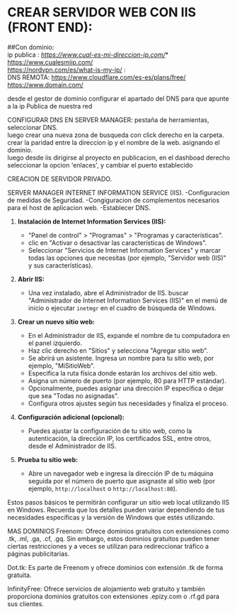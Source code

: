 # CREAR SERVIDOR WEB CON IIS (FRONT END):    
##Con dominio:    
 ip publica : *https://www.cual-es-mi-direccion-ip.com/**    
https://www.cualesmiip.com/    
https://nordvpn.com/es/what-is-my-ip/  :   
DNS REMOTA: https://www.cloudflare.com/es-es/plans/free/     
https://www.domain.com/
     

desde el gestor de dominio configurar el apartado del DNS para que apunte a la ip Publica de nuestra red

CONFIGURAR DNS EN SERVER MANAGER:
pestaña de herramientas, seleccionar DNS.   
luego crear una nueva zona de busqueda con click derecho en la carpeta.    
crear la paridad entre la direccion ip y el nombre de la web. asignando el dominio.    
luego desde iis dirigirse al proyecto en publicacion, en el dashboad derecho seleccionar la opcion 'enlaces', y cambiar el puerto establecido

CREACION DE SERVIDOR PRIVADO.

SERVER MANAGER
INTERNET INFORMATION SERVICE (IIS).
-Configuracion de medidas de Seguridad.
-Congiguracion de complementos necesarios para el host de aplicacion web.
-Establecer DNS.

1. **Instalación de Internet Information Services (IIS):**
   - "Panel de control" > "Programas" > "Programas y características".
   - clic en "Activar o desactivar las características de Windows".
   - Seleccionar "Servicios de Internet Information Services" y marcar todas las opciones que necesitas (por ejemplo, "Servidor web (IIS)" y sus características).

2. **Abrir IIS:**
   - Una vez instalado, abre el Administrador de IIS. buscar "Administrador de Internet Information Services (IIS)" en el menú de inicio o ejecutar `inetmgr` en el cuadro de búsqueda de Windows.

3. **Crear un nuevo sitio web:**
   - En el Administrador de IIS, expande el nombre de tu computadora en el panel izquierdo.
   - Haz clic derecho en "Sitios" y selecciona "Agregar sitio web".
   - Se abrirá un asistente. Ingresa un nombre para tu sitio web, por ejemplo, "MiSitioWeb".
   - Especifica la ruta física donde estarán los archivos del sitio web.
   - Asigna un número de puerto (por ejemplo, 80 para HTTP estándar).
   - Opcionalmente, puedes asignar una dirección IP específica o dejar que sea "Todas no asignadas".
   - Configura otros ajustes según tus necesidades y finaliza el proceso.

4. **Configuración adicional (opcional):**
   - Puedes ajustar la configuración de tu sitio web, como la autenticación, la dirección IP, los certificados SSL, entre otros, desde el Administrador de IIS.

5. **Prueba tu sitio web:**
   - Abre un navegador web e ingresa la dirección IP de tu máquina seguida por el número de puerto que asignaste al sitio web (por ejemplo, `http://localhost` o `http://localhost:80`).

Estos pasos básicos te permitirán configurar un sitio web local utilizando IIS en Windows. Recuerda que los detalles pueden variar dependiendo de tus necesidades específicas y la versión de Windows que estés utilizando.    

MAS DOMINIOS
Freenom: Ofrece dominios gratuitos con extensiones como .tk, .ml, .ga, .cf, .gq. Sin embargo, estos dominios gratuitos pueden tener ciertas restricciones y a veces se utilizan para redireccionar tráfico a páginas publicitarias.

Dot.tk: Es parte de Freenom y ofrece dominios con extensión .tk de forma gratuita.

InfinityFree: Ofrece servicios de alojamiento web gratuito y también proporciona dominios gratuitos con extensiones .epizy.com o .rf.gd para sus clientes.


